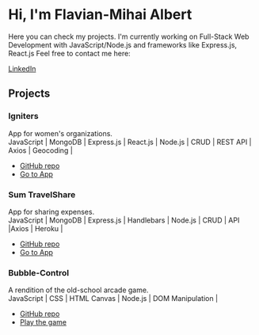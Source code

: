 
# Hi, I'm Flavian-Mihai Albert

Here you can check my projects. I'm currently working on Full-Stack Web Development with JavaScript/Node.js and frameworks like Express.js, React.js  Feel free to contact me here:

[LinkedIn](https://www.linkedin.com/in/flavian-mihai-albert/)

## Projects

### Igniters
App for women's organizations.
</br> 
JavaScript | MongoDB | Express.js | React.js | Node.js | CRUD | REST API | Axios | Geocoding |
- [GitHub repo](https://github.com/monikageiger/igniters)
- [Go to App](https://globtrotters-igniters.herokuapp.com)

### Sum TravelShare
App for sharing expenses.
</br> 
JavaScript | MongoDB | Express.js | Handlebars | Node.js | CRUD | API |Axios | Heroku |
- [GitHub repo](https://github.com/OsvaldoPicazo/TravelShare)
- [Go to App](https://sumtravelshare.herokuapp.com)

### Bubble-Control
A rendition of the old-school arcade game.
</br> 
JavaScript | CSS | HTML Canvas | Node.js | DOM Manipulation |
- [GitHub repo]()
- [Play the game]()







<!--
**Hribu/Hribu** is a ✨ _special_ ✨ repository because its `README.md` (this file) appears on your GitHub profile.

Here are some ideas to get you started:

- 🔭 I’m currently working on ...
- 🌱 I’m currently learning ...
- 👯 I’m looking to collaborate on ...
- 🤔 I’m looking for help with ...
- 💬 Ask me about ...
- 📫 How to reach me: ...
- 😄 Pronouns: ...
- ⚡ Fun fact: ...
-->
